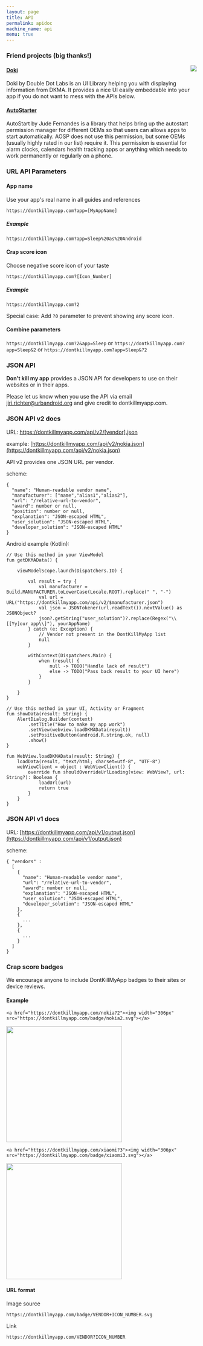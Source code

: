 ```yaml
---
layout: page
title: API
permalink: apidoc
machine_name: api
menu: true
---
```


### Friend projects (big thanks!)

<div class="img-block" style="float:right">
  <img src="/assets/img/ss_doki.png">
</div>

#### [Doki](https://github.com/DoubleDotLabs/doki)

Doki by Double Dot Labs is an UI Library helping you with displaying information from DKMA. It provides a nice UI easily embeddable into your app if you do not want to mess with the APIs below.

#### [AutoStarter](https://github.com/judemanutd/AutoStarter)

AutoStart by Jude Fernandes is a library that helps bring up the autostart permission manager for different OEMs so that users can allows apps to start automatically. AOSP does not use this permission, but some OEMs (usually highly rated in our list) require it. This permission is essential for alarm clocks, calendars health tracking apps or anything which needs to work permanently or regularly on a phone.

### URL API Parameters


#### App name

Use your app's real name in all guides and references


`https://dontkillmyapp.com?app=[MyAppName]`


##### Example


`https://dontkillmyapp.com?app=Sleep%20as%20Android`


#### Crap score icon

Choose negative score icon of your taste


`https://dontkillmyapp.com?[Icon_Number]`


##### Example

`https://dontkillmyapp.com?2`

Special case: Add `?0` parameter to prevent showing any score icon.


#### Combine parameters

`https://dontkillmyapp.com?2&app=Sleep` or `https://dontkillmyapp.com?app=Sleep&2` or `https://dontkillmyapp.com?app=Sleep&?2`


### JSON API


**Don't kill my app** provides a JSON API for developers to use on their websites or in their apps.


Please let us know when you use the API via email jiri.richter@urbandroid.org and give credit to dontkillmyapp.com.


### JSON API v2 docs


URL: https://dontkillmyapp.com/api/v2/[vendor].json


example: [https://dontkillmyapp.com/api/v2/nokia.json](https://dontkillmyapp.com/api/v2/nokia.json)


API v2 provides one JSON URL per vendor.


scheme:
````
{
  "name": "Human-readable vendor name",
  "manufacturer": ["name","alias1","alias2"],
  "url": "/relative-url-to-vendor",
  "award": number or null,
  "position": number or null,
  "explanation": "JSON-escaped HTML",
  "user_solution": "JSON-escaped HTML",
  "developer_solution": "JSON-escaped HTML"
}
````

Android example (Kotlin):
````
// Use this method in your ViewModel
fun getDKMAData() {

    viewModelScope.launch(Dispatchers.IO) {

        val result = try {
            val manufacturer = Build.MANUFACTURER.toLowerCase(Locale.ROOT).replace(" ", "-")
            val url = URL("https://dontkillmyapp.com/api/v2/$manufacturer.json")
            val json = JSONTokener(url.readText()).nextValue() as JSONObject?
            json?.getString("user_solution")?.replace(Regex("\\[[Yy]our app\\]"), yourAppName)
        } catch (e: Exception) {
            // Vendor not present in the DontKillMyApp list
            null
        }

        withContext(Dispatchers.Main) {
            when (result) {
                null -> TODO("Handle lack of result")
                else -> TODO("Pass back result to your UI here")
            }
        }

    }
}

// Use this method in your UI, Activity or Fragment
fun showData(result: String) {
    AlertDialog.Builder(context)
        .setTitle("How to make my app work")
        .setView(webview.loadDKMAData(result))
        .setPositiveButton(android.R.string.ok, null)
        .show()
}

fun WebView.loadDKMAData(result: String) {
    loadData(result, "text/html; charset=utf-8", "UTF-8")
    webViewClient = object : WebViewClient() {
        override fun shouldOverrideUrlLoading(view: WebView?, url: String?): Boolean {
            loadUrl(url)
            return true
        }
    }
}
````



### JSON API v1 docs

URL: [https://dontkillmyapp.com/api/v1/output.json](https://dontkillmyapp.com/api/v1/output.json)

scheme:
````
{ "vendors" :
  [
    {
      "name": "Human-readable vendor name",
      "url": "/relative-url-to-vendor",
      "award": number or null,
      "explanation": "JSON-escaped HTML",
      "user_solution": "JSON-escaped HTML",
      "developer_solution": "JSON-escaped HTML"
    },
    {
      ...
    },
    {
      ...
    }
  ]
}
````

### Crap score badges


We encourage anyone to include DontKillMyApp badges to their sites or device reviews.


#### Example


````<a href="https://dontkillmyapp.com/nokia?2"><img width="306px" src="https://dontkillmyapp.com/badge/nokia2.svg"></a>````


<a href="https://dontkillmyapp.com/nokia?2"><img width="306px" src="https://dontkillmyapp.com/badge/nokia2.svg"></a>



````<a href="https://dontkillmyapp.com/xiaomi?3"><img width="306px" src="https://dontkillmyapp.com/badge/xiaomi3.svg"></a>````


<a href="https://dontkillmyapp.com/xiaomi?3"><img width="306px" src="https://dontkillmyapp.com/badge/xiaomi3.svg"></a>



#### URL format


Image source


````https://dontkillmyapp.com/badge/VENDOR+ICON_NUMBER.svg````

Link


````https://dontkillmyapp.com/VENDOR?ICON_NUMBER````





